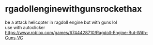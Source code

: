 # rgadollenginewithgunsrockethax
be a attack helicopter in ragdoll engine but with guns lol  
use with autoclicker  
https://www.roblox.com/games/6744428710/Ragdoll-Engine-But-With-Guns-VC
